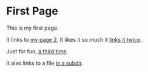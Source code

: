 # First Page

This is my first page.

It links to [my page 2](%202303271400%). It likes it so much it [links it twice](%202303271400%).

Just for fun, [a third time](%202303271400%).

It also links to a file [in a subdir](%202303280131%).
